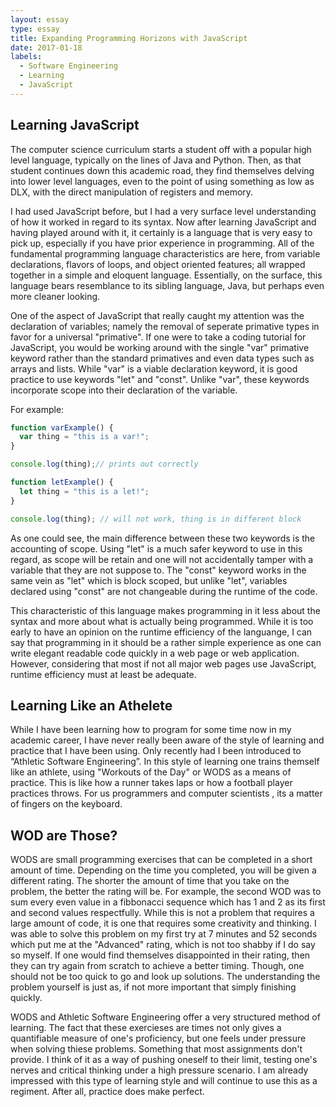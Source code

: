```yaml
---
layout: essay
type: essay
title: Expanding Programming Horizons with JavaScript
date: 2017-01-18
labels:
  - Software Engineering
  - Learning
  - JavaScript
---
```


## Learning JavaScript ##

  The computer science curriculum starts a student off with a popular high level language, typically on the lines of Java and Python. Then, as that student continues down this academic road, they find themselves delving into lower level languages, even to the point of using something as low as DLX, with the direct manipulation of registers and memory. 

  I had used JavaScript before, but I had a very surface level understanding of how it worked in regard to its syntax. Now after learning JavaScript and having played around with it, it certainly is a language that is very easy to pick up, especially if you have prior experience in programming. All of the fundamental programming language characteristics are here, from variable declarations, flavors of loops, and object oriented features; all wrapped together in a simple and eloquent language. Essentially, on the surface, this language bears resemblance to its sibling language, Java, but perhaps even more cleaner looking.

  One of the aspect of JavaScript that really caught my attention was the declaration of variables; namely the removal of seperate primative types in favor for a universal "primative". If one were to take a coding tutorial for JavaScript, you would be working around with the single "var" primative keyword rather than the standard primatives and even data types such as arrays and lists. While "var" is a viable declaration keyword, it is good practice to use keywords "let" and "const". Unlike "var", these keywords incorporate scope into their declaration of the variable. 

For example: 

```javascript
function varExample() {
  var thing = "this is a var!";
}

console.log(thing);// prints out correctly
```
```javascript
function letExample() {
  let thing = "this is a let!";
}

console.log(thing); // will not work, thing is in different block
```
  As one could see, the main difference between these two keywords is the accounting of scope. Using "let" is a much safer keyword to use in this regard, as scope will be retain and one will not accidentally tamper with a variable that they are not suppose to. The "const" keyword works in the same vein as "let" which is block scoped, but unlike "let", variables declared using "const" are not changeable during the runtime of the code. 


  This characteristic of this language makes programming in it less about the syntax and more about what is actually being programmed. While it is too early to have an opinion on the runtime efficiency of the languange, I can say that programming in it should be a rather simple experience as one can write elegant readable code quickly in a web page or web application. However, considering that most if not all major web pages use JavaScript, runtime efficiency must at least be adequate. 

## Learning Like an Athelete ##

  While I have been learning how to program for some time now in my academic career, I have never really been aware of the style of learning and practice that I have been using. Only recently had I been introduced to “Athletic Software Engineering”. In this style of learning one trains themself like an athlete, using "Workouts of the Day" or WODS as a means of practice. This is like how a runner takes laps or how a football player practices throws. For us programmers and computer scientists , its a matter of fingers on the keyboard. 

## WOD are Those? ##

  WODS are small programming exercises that can be completed in a short amount of time. Depending on the time you completed, you will be given a different rating. The shorter the amount of time that you take on the problem, the better the rating will be. For example, the second WOD was to sum every even value in a fibbonacci sequence which has 1 and 2 as its first and second values respectfully. While this is not a problem that requires a large amount of code, it is one that requires some creativity and thinking. I was able to solve this problem on my first try at 7 minutes and 52 seconds which put me at the "Advanced" rating, which is not too shabby if I do say so myself. If one would find themselves disappointed in their rating, then they can try again from scratch to achieve a better timing. Though, one should not be too quick to go and look up solutions. The understanding the problem yourself is just as, if not more important that simply finishing quickly. 

  WODS and Athletic Software Engineering offer a very structured method of learning. The fact that these exercieses are times not only gives a quantifiable measure of one's proficiency, but one feels under pressure when solving thiese problems. Something that most assignments don't provide. I think of it as a way of pushing oneself to their limit, testing one's nerves and critical thinking under a high pressure scenario. I am already impressed with this type of learning style and will continue to use this as a regiment. After all, practice does make perfect. 

